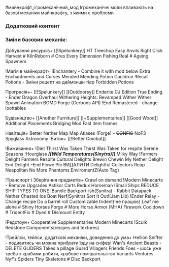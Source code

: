 #майнкрафт_ігромеханічний_мод 
Ігромеханічні моди впливають на базові механіки майнкрафту, з якими є проблеми

### Додатковий контент

### Зміни базових механік:

Добування ресурсів+
	[[!Spelunkery]]
	HT Treechop
	Easy Anvils
	Right Click Harvest
	# KilnReborn
	# Ores Every Dimension
	Fishing Real
	# Ageing Spawners
	


!Магія в майнкрафт+
	!Enchantery - Combine it with mod below
	Extra Enchantments and Curses
	Mended Mending
	Potion Cauldron
	!Recall Potions - Зміни рецепт на дайменшн тіар
	Forbidden Potions

Прогресія+-
	[[!Spelunkery]]
	[[Outdoorsy]]
	Enderite CJ Edition
	True Ending - Ender Dragon Overhaul
	Withering Heights: Revamped Wither
	Wither Spawn Animation
	BOMD Forge (Cerbons API)
	!End Remastered - change loottables

Будівництво+
	[[Another Furniture]]
	[[+Supplementaries]]
	[[Good Wood]]
	Additional Placements
	Bridging Mod
	Fast item frames


Навігація+
	Better Nether Map
	Map Atlases (Forge) - ~~CONFIG~~
	NoF3
	Spyglass Astronomy
!Битви+
	[[!Better Combat]]

!Виживання+
	!Diet
	Thirst Was Taken
	Thirst Was Taken for respite
	Serene Seasons
	!Hourglass
	___[[Wild Temperatures(Sinytra)]]___
	Milky Way
	!Farmers Delight
		Farmers Respite
		Cultural Delights
		Brewin Chewin
		My Nether Delight
		End Delight -End Flowe Pie ВИДАЛИТИ
		Delightful
		Collectors Reap
	Neapolitan
	No More Phantoms
	EnviromentZ(Auto Tag)

!Транспорт і Зберігання предметів+
	Crawl on demand
	!Modern Minecarts - Remove Upgrades
	Astikor Carts Redux
	Horseman
	!Small Ships REDUCE SHIP TYPES TO ONE
	!Bundle Backport-ish(Synitra) - Rabbit Datapack
	Nether Chested
	Ice Boat Nerf(Synitra)
	Sort It Out!(Jam Lib)
	!Ender Relay - Change recipe
	Do a barrel roll
	Customizable trident(!не працює)
	Leaf me alone
	# Shiny Horses Forge
	# More Horse Armor (MHA)
	Firework Cooldown
	# TridentFix
	# Dyed
	# Dismount Entity

!Редстоун+
	Cooperative
	Supplementaries
	Modern Minecarts
	!Sculk Redstone Components(recipes and textures)

!Трейлси, тейлси, додаткові механіки, доведення до ума+
	Hellion Sniffer - подивитись чи можна прибрати їзду на сніфері
	Wan's Ancient Beasts - DELETE GLIDERS 
	Takes a pillage
	Guard Villagers
	Friends Foes - шось уже треба з крабами робити, крабове помішатєльство
	Variants Ventures
	Nyf's Spiders
	Tiny Skeletons
	# Disc Backport